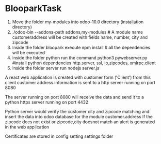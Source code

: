 # BlooparkTask


1) Move the folder my-modules into odoo-10.0 directory (installation directory)
2) ./odoo-bin --addons-path addons,my-modules   # A module name customeraddress
will be created with fields name, number, city and zipcode
3) Inside the folder bloopark execute npm install # all the dependencies will be executed
4) Inside the folder python run the command python3 pywebserver.py
    #install python dependencies http.server, ssl, io,zipcodes, xmlrpc.client
5) Inside the folder server run nodejs server.js

A react web application is created with customer form ('Client') 
from this client customer address information is sent to a http server running on port 8080

The server running on port 8080 will receive the data and send it to a python https server 
running on port 4432

Python server would verify the customer city and zipcode matching and insert the data into
odoo database for the module customer.address
If the zipcode does not exist or zipcode,city doesnot match an alert is generated in the web application


Certificates are stored in config setting settings folder 

